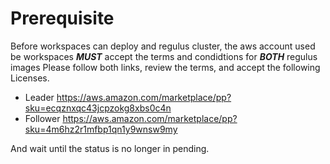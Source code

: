 # Prerequisite

Before workspaces can deploy and regulus cluster, the aws account used be workspaces ***MUST*** accept the terms and condidtions for ***BOTH*** regulus images
Please follow both links, review the terms, and accept the following Licenses.

- Leader  https://aws.amazon.com/marketplace/pp?sku=ecqznxqc43jcpzokg8xbs0c4n
- Follower https://aws.amazon.com/marketplace/pp?sku=4m6hz2r1mfbp1qn1y9wnsw9my

And wait until the status is no longer in pending.
